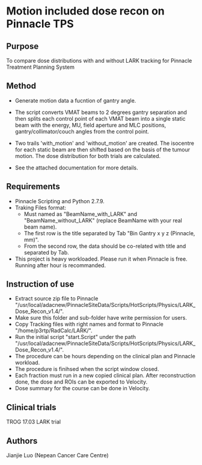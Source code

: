 # Motion included dose recon on Pinnacle TPS

## Purpose
To compare dose distributions with and without LARK tracking for Pinnacle Treatment Planning System

## Method
- Generate motion data a fucntion of gantry angle. 

- The script converts VMAT beams to 2 degrees gantry separation and then splits each control point of each VMAT beam into a single static beam with the energy, MU, field aperture and MLC positions, gantry/collimator/couch angles from the control point. 

- Two trails 'with_motion' and 'without_motion' are created. The isocentre for each static beam are then shifted based on the basis of the tumour motion. The dose distribution for both trials are calculated. 

- See the attached documentation for more details. 

## Requirements
* Pinnacle Scripting and Python 2.7.9.
* Traking Files format:
	* Must named as "BeamName_with_LARK" and "BeamName_without_LARK" (replace BeamName with your real beam name).
	* The first row is the title separated by Tab "Bin	Gantry	x	y	z (Pinnacle, mm)".
	* From the second row, the data should be co-related with title and separated by Tab.
* This project is heavy workloaded. Please run it when Pinnacle is free. Running after hour is recommanded.

## Instruction of use
* Extract source zip file to Pinnacle "/usr/local/adacnew/PinnacleSiteData/Scripts/HotScripts/Physics/LARK_Dose_Recon_v1.4/".
* Make sure this folder and sub-folder have write permission for users.
* Copy Tracking files with right names and format to Pinnacle "/home/p3rtp/RadCalc/LARK/".
* Run the initial script "start.Script" under the path "/usr/local/adacnew/PinnacleSiteData/Scripts/HotScripts/Physics/LARK_Dose_Recon_v1.4/".
* The procedure can be hours depending on the clinical plan and Pinnacle workload. 
* The procedure is finihsed when the script window closed.
* Each fraction must run in a new copied clinical plan. After reconstruction done, the dose and ROIs can be exported to Velocity.
* Dose summary for the course can be done in Velocity.

## Clinical trials 
TROG 17.03 LARK trial 

## Authors
Jianjie Luo (Nepean Cancer Care Centre)


